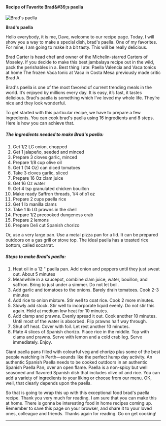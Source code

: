             

#### Recipe of Favorite Brad&amp;#39;s paella

![Brad's paella](https://img-global.cpcdn.com/recipes/789d8a6d8f07c95f/751x532cq70/brads-paella-recipe-main-photo.jpg)

**Brad's paella**

Hello everybody, it is me, Dave, welcome to our recipe page. Today, I will show you a way to make a special dish, brad's paella. One of my favorites. For mine, I am going to make it a bit tasty. This will be really delicious.

Brad Carter is head chef and owner of the Michelin-starred Carters of Moseley. If you decide to make this best jambalaya recipe out in the wild, pack the perishables in a. Best thing I ate: Paella Valencia and Vaca tonics at home The frozen Vaca tonic at Vaca in Costa Mesa previously made critic Brad A.

Brad's paella is one of the most favored of current trending meals in the world. It’s enjoyed by millions every day. It is easy, it’s fast, it tastes delicious. Brad's paella is something which I’ve loved my whole life. They’re nice and they look wonderful.

To get started with this particular recipe, we have to prepare a few ingredients. You can cook brad's paella using 16 ingredients and 8 steps. Here is how you can achieve that.

##### The ingredients needed to make Brad's paella:

1.  Get 1/2 LG onion, chopped
2.  Get 1 jalapeño, seeded and minced
3.  Prepare 3 cloves garlic, minced
4.  Prepare 1/8 cup olive oil
5.  Get 1 (14 Oz) can diced tomatoes
6.  Take 3 cloves garlic, sliced
7.  Prepare 16 Oz clam juice
8.  Get 16 Oz water
9.  Get 4 tsp granulated chicken bouillon
10.  Make ready Saffron threads, 1/4 of.o1 oz
11.  Prepare 2 cups paella rice
12.  Get 1 lb manilla clams
13.  Take 1 lb LG prawns in the shell
14.  Prepare 1/2 precooked dungeness crab
15.  Prepare 2 lemons
16.  Prepare Deli cut Spanish chorizo

Or, use a very large pan. Use a metal pizza pan for a lid. It can be prepared outdoors on a gas grill or stove top. The ideal paella has a toasted rice bottom, called socarrat.

##### Steps to make Brad's paella:

1.  Heat oil in a 12 " paella pan. Add onion and peppers until they just sweat out. About 5 minutes
2.  Meanwhile in a saucepot, combine clam juice, water, bouillon, and saffron. Bring to just under a simmer. Do not let boil.
3.  Add garlic and tomatoes to the onions. Barely drain tomatoes. Cook 2-3 minutes
4.  Add rice to onion mixture. Stir well to coat rice. Cook 2 more minutes.
5.  Slowly add stock. Stir well to incorporate liquid evenly. Do not stir this again. Hold at medium low heat for 10 minutes.
6.  Add clamp and prawns. Evenly spread it out. Cook another 10 minutes. Until most of the water is absorbed. Flip prawns half way through.
7.  Shut off heat. Cover with foil. Let rest another 10 minutes.
8.  Plate 4 slices of Spanish chorizo. Place rice in the middle. Top with clams and prawns. Serve with lemon and a cold crab leg. Serve immediately. Enjoy.

Giant paella pans filled with colourful veg and chorizo plus some of the best people watching in Perth—sounds like the perfect hump day activity. An authentic Spanish Paella needs to be cooked outdoors in an authentic Spanish Paella Pan, over an open flame. Paella is a non-spicy but well seasoned and flavored Spanish dish that includes olive oil and rice. You can add a variety of ingredients to your liking or choose from our menu. OK, well, that clearly depends upon the paella.

So that is going to wrap this up with this exceptional food brad's paella recipe. Thank you very much for reading. I am sure that you can make this at home. There is gonna be interesting food in home recipes coming up. Remember to save this page on your browser, and share it to your loved ones, colleague and friends. Thanks again for reading. Go on get cooking!

* * *
